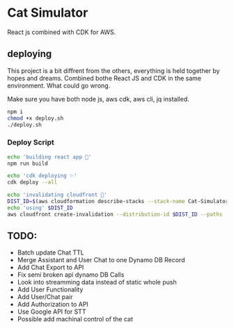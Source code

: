 # Cat Simulator

React js combined with CDK for AWS.

## deploying

This project is a bit diffrent from the others, everything is held together by hopes and dreams. Combined bothe React JS and CDK in the same environment. What could go wrong.

Make sure you have both node js, aws cdk, aws cli, jq installed.

```bash
npm i
chmod +x deploy.sh
./deploy.sh
```

### Deploy Script

```bash
echo 'building react app 🐒'
npm run build

echo 'cdk deploying ✨'
cdk deploy --all

echo 'invalidating cloudfront 🚫'
DIST_ID=$(aws cloudformation describe-stacks --stack-name Cat-Simulator | jq '.Stacks | .[] | .Outputs | reduce .[] as $i ({}; .[$i.OutputKey] = $i.OutputValue)| .CloudfrontDistributionID ' -r)
echo 'using' $DIST_ID
aws cloudfront create-invalidation --distribution-id $DIST_ID --paths '/index.html' '/settings'
```

## TODO:
- Batch update Chat TTL
- Merge Assistant and User Chat to one Dynamo DB Record
- Add Chat Export to API
- Fix semi broken api dynamo DB Calls
- Look into streamming data instead of static whole push
- Add User Functionality
- Add User/Chat pair
- Add Authorization to API
- Use Google API for STT
- Possible add machinal control of the cat